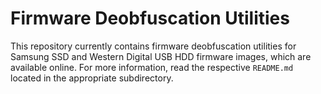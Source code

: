 # Firmware Deobfuscation Utilities

This repository currently contains firmware deobfuscation utilities for Samsung SSD and Western Digital USB HDD firmware images, which are available online. For more information, read the respective `README.md` located in the appropriate subdirectory.
